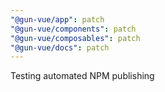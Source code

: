 ```yaml
---
"@gun-vue/app": patch
"@gun-vue/components": patch
"@gun-vue/composables": patch
"@gun-vue/docs": patch
---
```


Testing automated NPM publishing
